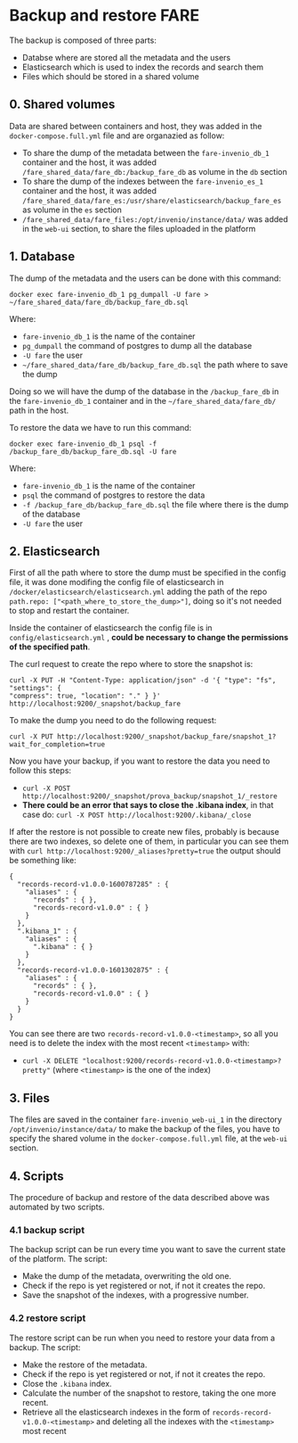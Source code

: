 # Backup and restore FARE

The backup is composed of three parts:
- Databse where are stored all the metadata and the users
- Elasticsearch which is used to index the records and search them
- Files which should be stored in a shared volume

## 0. Shared volumes

Data are shared between containers and host, they was added in the `docker-compose.full.yml` file and are organazied as follow:
- To share the dump of the metadata between the `fare-invenio_db_1` container and the host, it was added  `/fare_shared_data/fare_db:/backup_fare_db` as volume in the `db` section
- To share the dump of the indexes between the `fare-invenio_es_1` container and the host, it was added `/fare_shared_data/fare_es:/usr/share/elasticsearch/backup_fare_es` as volume in the `es` section
- `/fare_shared_data/fare_files:/opt/invenio/instance/data/` was added in the `web-ui` section, to share the files uploaded in the platform

## 1. Database
The dump of the metadata and the users can be done with this command:
```
docker exec fare-invenio_db_1 pg_dumpall -U fare > ~/fare_shared_data/fare_db/backup_fare_db.sql
```
Where:
- `fare-invenio_db_1` is the name of the container
- `pg_dumpall` the command of postgres to dump all the database
- `-U fare` the user
- `~/fare_shared_data/fare_db/backup_fare_db.sql` the path where to save the dump

Doing so we will have the dump of the database in the `/backup_fare_db` in the `fare-invenio_db_1` container and in the `~/fare_shared_data/fare_db/` path in the host.

To restore the data we have to run this command:
```
docker exec fare-invenio_db_1 psql -f /backup_fare_db/backup_fare_db.sql -U fare
```

Where:
- `fare-invenio_db_1` is the name of the container
- `psql` the command of postgres to restore the data
- `-f /backup_fare_db/backup_fare_db.sql` the file where there is the dump of the database
- `-U fare` the user

## 2. Elasticsearch
First of all the path where to store the dump must be specified in the config file, it was done modifing the config file of elasticsearch in  `/docker/elasticsearch/elasticsearch.yml` adding the path of the repo `path.repo: ["<path_where_to_store_the_dump>"]`, doing so it's not needed to stop and restart the container.

Inside the container of elasticsearch the config file is in `config/elasticsearch.yml` , **could be necessary to change the permissions of the specified path**.

The curl request to create the repo where to store the snapshot is:
```
curl -X PUT -H "Content-Type: application/json" -d '{ "type": "fs", "settings": {
"compress": true, "location": "." } }'
http://localhost:9200/_snapshot/backup_fare
```

To make the dump you need to do the following request:
```
curl -X PUT http://localhost:9200/_snapshot/backup_fare/snapshot_1?
wait_for_completion=true
```

Now you have your backup, if you want to restore the data you need to follow this steps:
- `curl -X POST http://localhost:9200/_snapshot/prova_backup/snapshot_1/_restore`
- **There could be an error that says to close the .kibana index**, in that case do:
`curl -X POST http://localhost:9200/.kibana/_close`

If after the restore is not possible to create new files, probably is because there
are two indexes, so delete one of them, in particular you can see them with `curl
http://localhost:9200/_aliases?pretty=true` the output should be something like:
```
{
  "records-record-v1.0.0-1600787285" : {
    "aliases" : {
      "records" : { },
      "records-record-v1.0.0" : { }
    }
  },
  ".kibana_1" : {
    "aliases" : {
      ".kibana" : { }
    }
  },
  "records-record-v1.0.0-1601302875" : {
    "aliases" : {
      "records" : { },
      "records-record-v1.0.0" : { }
    }
  }
}

```

You can see there are two `records-record-v1.0.0-<timestamp>`, so all you need is to
delete the index with the most recent `<timestamp>` with:
- `curl -X DELETE "localhost:9200/records-record-v1.0.0-<timestamp>?pretty"` (where `<timestamp>` is the one of the index)

## 3. Files
The files are saved in the container `fare-invenio_web-ui_1` in the directory `/opt/invenio/instance/data/` to make the backup of the files, you have to specify the shared volume in the `docker-compose.full.yml` file, at the `web-ui` section.

## 4. Scripts

The procedure of backup and restore of the data described above was automated by two scripts.

### 4.1 backup script

The backup script can be run every time you want to save the current state of the platform. 
The script:
- Make the dump of the metadata, overwriting the old one.
- Check if the repo is yet registered or not, if not it creates the repo.
- Save the snapshot of the indexes, with a progressive number.

### 4.2 restore script

The restore script can be run when you need to restore your data from a backup.
The script:
- Make the restore of the metadata.
- Check if the repo is yet registered or not, if not it creates the repo.
- Close the `.kibana` index.
- Calculate the number of the snapshot to restore, taking the one more recent.
- Retrieve all the elasticsearch indexes in the form of `records-record-v1.0.0-<timestamp>` and deleting all the indexes with the `<timestamp>` most recent